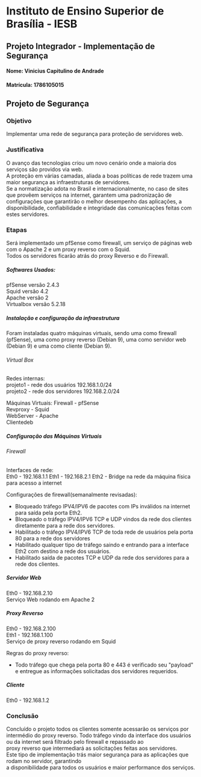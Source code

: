 
# Instituto de Ensino Superior de Brasília - IESB

## Projeto Integrador - Implementação de Segurança  
#### Nome: Vinicius Capitulino de Andrade  
#### Matrícula: 1786105015    


##                                                  Projeto de Segurança  
### Objetivo  
  Implementar uma rede de segurança para proteção de servidores web.

### Justificativa  
  O avanço das tecnologias criou um novo cenário onde a maioria dos serviços são providos via web.  
  A proteção em várias camadas, aliada a boas políticas de rede trazem uma maior segurança as infraestruturas de servidores.  
  Se a normatização adota no Brasil e internacionalmente, no caso de sites que provêem serviços na internet, garantem uma padronização de configurações que garantirão o melhor desempenho das aplicações, a disponibilidade, confiabilidade e integridade das comunicações feitas com estes servidores.
### Etapas  
  Será implementado um pfSense como firewall, um serviço de páginas web com o Apache 2 e um proxy reverso com o Squid.  
  Todos os servidores ficarão atrás do proxy Reverso e do Firewall.  

##### Softwares Usados:
  pfSense versão 2.4.3  
  Squid versão 4.2  
  Apache versão 2  
  Virtualbox versão 5.2.18  


##### Instalação e configuração da infraestrutura
  Foram instaladas quatro máquinas virtuais, sendo uma como firewall (pfSense), uma como proxy reverso (Debian 9), uma como servidor web (Debian 9) e uma como cliente (Debian 9).


###### Virtual Box
  Redes internas:  
  projeto1 - rede dos usuários 192.168.1.0/24  
  projeto2 - rede dos servidores 192.168.2.0/24  

  Máquinas Virtuais:
  Firewall - pfSense  
  Revproxy - Squid  
  WebServer - Apache  
  Clientedeb  

##### Configuração das Máquinas Virtuais  
###### Firewall

  Interfaces de rede:  
  Eth0 - 192.168.1.1
  Eth1 - 192.168.2.1
  Eth2 - Bridge na rede da máquina física para acesso a internet  

  Configurações de firewall(semanalmente revisadas):
   - Bloqueado tráfego IPV4/IPV6 de pacotes com IPs inválidos na internet para saída pela porta Eth2.
   - Bloqueado o tráfego IPV4/IPV6 TCP e UDP vindos da rede dos clientes diretamente para a rede dos servidores.
   - Habilitado o tráfego IPV4/IPV6 TCP de toda rede de usuários pela porta 80 para a rede dos servidores
   - Habilitado qualquer tipo de tráfego saindo e entrando para a interface Eth2 com destino a rede dos usuários.
   - Habilitado saída de pacotes TCP e UDP da rede dos servidores para a rede dos clientes.


##### Servidor Web
  Eth0 - 192.168.2.10  
  Serviço Web rodando em Apache 2  

##### Proxy Reverso  
  Eth0 - 192.168.2.100  
  Eth1 - 192.168.1.100  
  Serviço de proxy reverso rodando em Squid  

  Regras do proxy reverso:
  - Todo tráfego que chega pela porta 80 e 443 é verificado seu "payload" e entregue as informações solicitadas dos servidores requeridos.  

##### Cliente
  Eth0 - 192.168.1.2

### Conclusão  
  Concluído o projeto todos os clientes somente acessarão os serviços por intermédio do proxy reverso.
  Todo tráfego vindo da interface dos usuários ou da internet será filtrado pelo firewall e repassado ao  
  proxy reverso que intermediará as solicitações feitas aos servidores.   
  Este tipo de implementação trás maior segurança para as aplicações que rodam no servidor, garantindo   
  a disponibilidade para todos os usuários e maior performance dos serviços.
